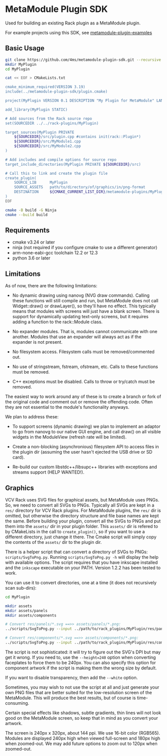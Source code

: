 # MetaModule Plugin SDK

Used for building an existing Rack plugin as a MetaModule plugin.

For example projects using this SDK, see [metamodule-plugin-examples](https://github.com/4ms/metamodule-plugin-examples)

## Basic Usage

```bash
git clone https://github.com/4ms/metamodule-plugin-sdk.git --recursive
mkdir MyPlugin
cd MyPlugin

cat << EOF > CMakeLists.txt

cmake_minimum_required(VERSION 3.19)
include(../metamodule-plugin-sdk/plugin.cmake)

project(MyPlugin VERSION 0.1 DESCRIPTION "My Plugin for MetaModule" LANGUAGES C CXX ASM)

add_library(MyPlugin STATIC)

# Add sources from the Rack source repo
set(SOURCEDIR ../../rack-plugins/MyPlugin)

target_sources(MyPlugin PRIVATE
    ${SOURCEDIR}/src/plugin.cpp #contains init(rack::Plugin*)
    ${SOURCEDIR}/src/MyModule1.cpp
    ${SOURCEDIR}/src/MyModule2.cpp
)

# Add includes and compile options for source repo
target_include_directories(MyPlugin PRIVATE ${SOURCEDIR}/src)

# Call this to link and create the plugin file
create_plugin(
    SOURCE_LIB      MyPlugin
    SOURCE_ASSETS   path/to/directory/of/graphics/in/png-format
    DESTINATION     ${CMAKE_CURRENT_LIST_DIR}/metamodule-plugins/MyPlugin
)
EOF

cmake -B build -G Ninja
cmake --build build

```


## Requirements

  - cmake v3.24 or later
  - ninja (not required if you configure cmake to use a different generator) 
  - arm-none-eabi-gcc toolchain 12.2 or 12.3
  - python 3.6 or later

## Limitations

As of now, there are the following limitations:

  - No dynamic drawing using nanovg (NVG draw commands). Calling these
    functions will still compile and run, but MetaModule does not call
    Widget::draw() or drawLayer(), so they'll have no effect. This typically
    means that modules with screens will just have a blank screen. There is support
    for dynamically updating text-only screens, but it requires adding
    a function to the rack::Module class.

  - No expander modules. That is, modules cannot communicate with one another.
    Modules that use an expander will always act as if the expander is not
    present.

  - No filesystem access. Filesystem calls must be removed/commented out.

  - No use of stringstream, fstream, ofstream, etc. Calls to these functions must be removed.

  - C++ exceptions must be disabled. Calls to throw or try/catch must be removed.


The easiest way to work around any of these is to create a branch or fork of the original code and comment out or remove the offending code. 
Often they are not essential to the module's functionality anyways.


We plan to address these:

  - To support screens (dynamic drawing) we plan to implement an adaptor to go
    from nanovg to our native GUI engine, and call draw() on all visible
    widgets in the ModuleView (refresh rate will be limited).

  - Create a non-blocking (asynchronious) filesystem API to access files in the
    plugin dir (assuming the user hasn't ejected the USB drive or SD card).

  - Re-build our custom libstdc++/libsupc++ libraries with exceptions and streams
    support (HELP WANTED!).


## Graphics

VCV Rack uses SVG files for graphical assets, but MetaModule uses PNGs. So, we
need to convert all SVGs to PNGs. Typically all SVGs are kept in a `res/`
directory for VCV Rack plugins. For MetaModule plugins, the `res/` dir is
omitted, but otherwise the directory structure and file base names are kept the
same. Before building your plugin, convert all the SVGs to PNGs and put them
into the `assets/` dir in your plugin folder. This `assets/` dir is refered to
by CMakeLists in the call to `create_plugin()`, so if you want to use a
different directory, just change it there. The Cmake script will simply copy
the contents of the `assets/` dir to the plugin dir.

There is a helper script that can convert a directory of SVGs to PNGs:
`scripts/SvgToPng.py`. Running `scripts/SvgToPng.py -h` will display the help
with available options. The script requires that you have inkscape installed
and the `inkscape` executable on your PATH. Version 1.2.2 has been tested to
work.

You can use it to convert directories, one at a time (it does not recursively
scan sub-dirs):

```bash
cd MyPlugin

mkdir assets 
mkdir assets/panels 
mkdir assets/components

# Convert res/panels/*.svg ==>> assets/panels/*.png: 
../scripts/SvgToPng.py --input ../path/to/rack_plugins/MyPlugin/res/panels/ --output assets/panels

# Convert res/components/*.svg ==>> assets/components/*.png:
../scripts/SvgToPng.py --input ../path/to/rack_plugins/MyPlugin/res/components/ --output assets/components
```

The script is not sophisticated: it will try to figure out the SVG's DPI but
may get it wrong. If you need to, use the `--height=240` option when
converting faceplates to force them to be 240px. You can also specify this option
for component artwork if the script is making them the wrong size by default.

If you want to disable transparency, then add the `--white` option.

Sometimes, you may wish to not use the script at all and just generate your own
PNG files that are better suited for the low-resolution screen of the MetaModule.
This will produce the best results, but of course is time-consuming.

Certain special effects like shadows, subtle gradients, thin lines will not look
good on the MetaModule screen, so keep that in mind as you convert your artwork.

The screen is 240px x 320px, about 144 ppi. We use 16-bit color (RGB565).
Modules are displayed 240px high when viewed full-screen and 180px high when zoomed-out.
We may add future options to zoom out to 120px when zoomed-out.
